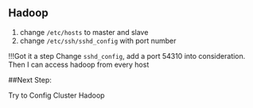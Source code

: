 ## Hadoop

1. change `/etc/hosts` to master and slave
2. change `/etc/ssh/sshd_config` with port number


!!!Got it a step
Change `sshd_config`, add a port 54310 into consideration.
Then I can access hadoop from every host

##Next Step:

Try to Config Cluster Hadoop
